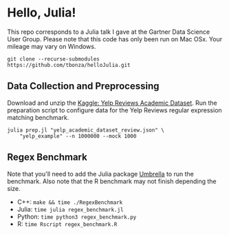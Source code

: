 # Hello, Julia!

This repo corresponds to a Julia talk I gave at the Gartner Data Science User Group. Please note that
this code has only been run on Mac OSx. Your mileage may vary on Windows.

```
git clone --recurse-submodules https://github.com/tbonza/helloJulia.git
```

## Data Collection and Preprocessing

Download and unzip the [Kaggle: Yelp Reviews Academic Dataset](https://www.kaggle.com/yelp-dataset/yelp-dataset/data?select=yelp_academic_dataset_review.json).
Run the preparation script to configure data for the Yelp Reviews regular expression matching benchmark.

```
julia prep.jl "yelp_academic_dataset_review.json" \
    "yelp_example" --n 1000000 --mock 1000
```

## Regex Benchmark

Note that you'll need to add the Julia package [Umbrella](https://github.com/tbonza/Umbrella)
to run the benchmark. Also note that the R benchmark may not finish depending the size.

* C++: `make && time ./RegexBenchmark`
* Julia: `time julia regex_benchmark.jl`
* Python: `time python3 regex_benchmark.py`
* R: `time Rscript regex_benchmark.R` 
